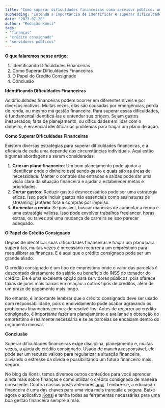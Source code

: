 ```yaml
---
title: "Como superar dificuldades financeiras como servidor público: uma abordagem prática"
subheading: "Entenda a importância de identificar e superar dificuldades financeiras e como o crédito consignado pode ser um aliado neste processo."
date: "2023-07-20"
author: "Redação Konsi"
tags:
- "finanças"
- "crédito consignado"
- "servidores públicos"
---
```


**O que falaremos nesse artigo:**
1. Identificando Dificuldades Financeiras
2. Como Superar Dificuldades Financeiras
3. O Papel do Crédito Consignado
4. Conclusão

**Identificando Dificuldades Financeiras**

As dificuldades financeiras podem ocorrer em diferentes níveis e por diversos motivos. Muitas vezes, elas são causadas por emergências, perda de renda, ou mesmo má gestão financeira. Para superar essas dificuldades, é fundamental identificá-las e entender sua origem. Sejam gastos inesperados, falta de planejamento, ou dificuldades em lidar com o dinheiro, é essencial identificar os problemas para traçar um plano de ação. 

**Como Superar Dificuldades Financeiras**

Existem diversas estratégias para superar dificuldades financeiras, e a eficácia de cada uma depende das circunstâncias individuais. Aqui estão algumas abordagens a serem consideradas:

1. **Crie um plano financeiro**: Um bom planejamento pode ajudar a identificar onde o dinheiro está sendo gasto e quais são as áreas de necessidade. Manter o controle das entradas e saídas pode dar uma visão clara da situação financeira e ajudar a estabelecer metas e prioridades.
2. **Cortar gastos**: Reduzir gastos desnecessários pode ser uma estratégia eficaz. Isso pode incluir gastos não essenciais como assinaturas de streaming, jantares fora e compras por impulso.
3. **Aumentar a renda**: Se possível, buscar maneiras de aumentar a renda é uma estratégia valiosa. Isso pode envolver trabalhos freelancer, horas extras, ou talvez até uma mudança de carreira se isso parecer adequado.

**O Papel do Crédito Consignado**

Depois de identificar suas dificuldades financeiras e traçar um plano para superá-las, muitas vezes é necessário recorrer a um empréstimo para reequilibrar as finanças. E é aqui que o crédito consignado pode ser um grande aliado. 

O crédito consignado é um tipo de empréstimo onde o valor das parcelas é descontado diretamente do salário ou benefício do INSS do tomador do crédito. Ele é uma excelente opção para servidores públicos, pois oferece taxas de juros mais baixas em relação a outros tipos de créditos, além de um prazo de pagamento mais longo.

No entanto, é importante lembrar que o crédito consignado deve ser usado com responsabilidade, pois o endividamento pode acabar agravando os problemas financeiros em vez de resolvê-los. Antes de recorrer ao crédito consignado, é importante fazer um planejamento e avaliar se a obtenção do empréstimo é realmente necessária e se as parcelas se encaixam dentro do orçamento mensal.

**Conclusão**

Superar dificuldades financeiras exige disciplina, planejamento e, muitas vezes, a ajuda do crédito consignado. Usado de maneira responsável, ele pode ser um recurso valioso para regularizar a situação financeira, aliviando o estresse da dívida e possibilitando um futuro financeiro mais seguro.

No blog da Konsi, temos diversos outros conteúdos para você aprender ainda mais sobre finanças e como utilizar o crédito consignado de maneira consciente. Confira nossos posts anteriores [aqui](https://www.konsi.com.br/postagens). Lembre-se, a educação financeira é uma das chaves para uma vida mais tranquila e segura. Baixe agora o aplicativo [Konsi](https://www.konsi.com.br/download) e tenha todas as ferramentas necessárias para uma boa gestão financeira sempre à mão.